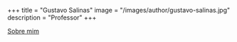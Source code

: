 +++
title = "Gustavo Salinas"
image = "/images/author/gustavo-salinas.jpg"
description = "Professor"
+++

[Sobre mim](/posts/gustavo-salinas)
